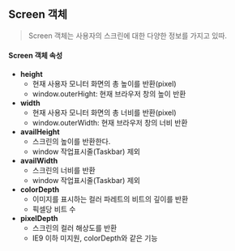 ## Screen 객체

> Screen 객체는 사용자의 스크린에 대한 다양한 정보를 가지고 있따.

#### Screen 객체 속성

- **height**
  - 현재 사용자 모니터 화면의 총 높이를 반환(pixel)
  - window.outerHight: 현재 브라우저 창의 높이 반환
- **width**
  - 현재 사용자 모니터 화면의 총 너비를 반환(pixel)
  - window.outerWidth: 현재 브라우저 창의 너비 반환
- **availHeight**
  - 스크린의 높이를 반환한다.
  - window 작업표시줄(Taskbar) 제외
- **availWidth**
  - 스크린의 너비를 반환
  - window 작업표시줄(Taskbar) 제외
- **colorDepth**
  - 이미지를 표시하는 컬러 파레트의 비트의 깊이를 반환
  - 픽셀당 비트 수
- **pixelDepth**
  - 스크린의 컬러 해상도를 반환
  - IE9 이하 미지원, colorDepth와 같은 기능
